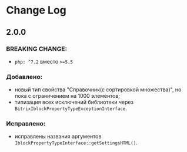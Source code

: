 Change Log
==========

2.0.0
-----

### BREAKING CHANGE:

- `php: ^7.2` вместо `>=5.5`

### Добавлено:

- новый тип свойства "Справочник(с сортировкой множества)", но пока с ограничением на 1000 элементов;
- типизация всех исключений библиотеки через `BitrixIblockPropertyTypeExceptionInterface`.

### Исправлено:

- исправлены названия аргументов `IblockPropertyTypeInterface::getSettingsHTML()`.
